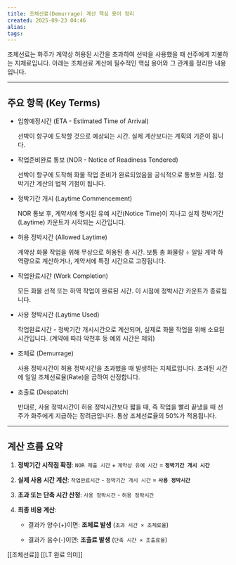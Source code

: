 ```yaml
---
title: 조체선료(Demurrage) 계산 핵심 용어 정리
created: 2025-09-23 04:46
alias:
tags:
---
```

조체선료는 화주가 계약상 허용된 시간을 초과하여 선박을 사용했을 때 선주에게 지불하는 지체료입니다. 아래는 조체선료 계산에 필수적인 핵심 용어와 그 관계를 정리한 내용입니다.

---

## 주요 항목 (Key Terms)

- 입항예정시간 (ETA - Estimated Time of Arrival)
    
    선박이 항구에 도착할 것으로 예상되는 시간. 실제 계산보다는 계획의 기준이 됩니다.
    
- 작업준비완료 통보 (NOR - Notice of Readiness Tendered)
    
    선박이 항구에 도착해 화물 작업 준비가 완료되었음을 공식적으로 통보한 시점. 정박기간 계산의 법적 기점이 됩니다.
    
- 정박기간 개시 (Laytime Commencement)
    
    NOR 통보 후, 계약서에 명시된 유예 시간(Notice Time)이 지나고 실제 정박기간(Laytime) 카운트가 시작되는 시간입니다.
    
- 허용 정박시간 (Allowed Laytime)
    
    계약상 화물 작업을 위해 무상으로 허용된 총 시간. 보통 총 화물량 ÷ 일일 계약 하역량으로 계산하거나, 계약서에 특정 시간으로 고정됩니다.
    
- 작업완료시간 (Work Completion)
    
    모든 화물 선적 또는 하역 작업이 완료된 시간. 이 시점에 정박시간 카운트가 종료됩니다.
    
- 사용 정박시간 (Laytime Used)
    
    작업완료시간 - 정박기간 개시시간으로 계산되며, 실제로 화물 작업을 위해 소요된 시간입니다. (계약에 따라 악천후 등 예외 시간은 제외)
    
- 조체료 (Demurrage)
    
    사용 정박시간이 허용 정박시간을 초과했을 때 발생하는 지체료입니다. 초과된 시간에 일일 조체선료율(Rate)을 곱하여 산정합니다.
    
- 조출료 (Despatch)
    
    반대로, 사용 정박시간이 허용 정박시간보다 짧을 때, 즉 작업을 빨리 끝냈을 때 선주가 화주에게 지급하는 장려금입니다. 통상 조체선료율의 50%가 적용됩니다.
    

---

## 계산 흐름 요약

1. **정박기간 시작점 확정**: `NOR 제출 시간` + `계약상 유예 시간` = **`정박기간 개시 시간`**
    
2. **실제 사용 시간 계산**: `작업완료시간` - `정박기간 개시 시간` = **`사용 정박시간`**
    
3. **초과 또는 단축 시간 산정**: `사용 정박시간` - `허용 정박시간`
    
4. **최종 비용 계산**:
    
    - 결과가 양수(+)이면: **조체료 발생** (`초과 시간 × 조체료율`)
        
    - 결과가 음수(-)이면: **조출료 발생** (`단축 시간 × 조출료율`)


[[조체선료]]
[[LT 완료 의미]]